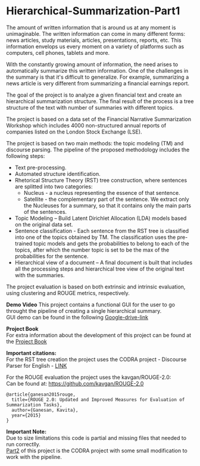 # Hierarchical-Summarization-Part1
The amount of written information that is around us at any moment is unimaginable. The written information can come in many different forms: news articles, study materials, articles, presentations, reports, etc. This information envelops us every moment on a variety of platforms such as computers, cell phones, tablets and more.

With the constantly growing amount of information, the need arises to automatically summarize this written information. One of the challenges in the summary is that it's difficult to generalize. For example, summarizing a news article is very different from summarizing a financial earnings report.

The goal of the project is to analyze a given financial text and create an hierarchical summarization structure. The final result of the process is a tree structure of the text with number of summaries with different topics.

The project is based on a data set of the Financial Narrative Summarization Workshop which includes 4000 non-structured annual reports of companies listed on the London Stock Exchange (LSE).

The project is based on two main methods: the topic modeling (TM) and discourse parsing.
The pipeline of the proposed methodology includes the following steps:
* Text pre-processing.
* Automated structure identification.
* Rhetorical Structure Theory (RST) tree construction, where sentences are splitted into two categories:
  * Nucleus - a nucleus representing the essence of that sentence.
  *  Satellite - the complementary part of the sentence.
  We extract only the Nucleuses for a summary, so that it contains only the main parts of the sentences.
* Topic Modeling – Build Latent Dirichlet Allocation (LDA) models based on the original data set.
* Sentence classification - Each sentence from the RST tree is classified into one of the topics obtained by TM. The classification uses the pre-trained topic models and gets the probabilities to belong to each of the topics, after which the number topic is set to be the max of the probabilities for the sentence.
* Hierarchical view of a document – A final document is built that includes all the processing steps and hierarchical tree view of the original text with the summaries.

The project evaluation is based on both extrinsic and intrinsic evaluation, using clustering and ROUGE metrics, respectively.

**Demo Video**
This project contains a functional GUI for the user to go throught the pipeline of creating a single hierarchical summary. <br>
GUI demo can be found in the following [Google-drive-link](https://drive.google.com/file/d/14qMRUhZIwaVoSltaLPSiH6NZx13M_9ue/view?usp=sharing) 

**Project Book** <br>
For extra information about the development of this project can be found at the [Project Book](https://drive.google.com/file/d/1PkugCj-p1JOip_eUMEjC5zfrXS267Gl-/view?usp=sharing)

**Important citations:** <br>
For the RST tree creation the project uses the CODRA project -
  Discourse Parser for English - [LINK](https://ntunlpsg.github.io/project/parser/parser/)

For the ROUGE evaluation the project uses the kavgan/ROUGE-2.0: <br>
Can be found at: https://github.com/kavgan/ROUGE-2.0
```
@article{ganesan2015rouge,
  title={ROUGE 2.0: Updated and Improved Measures for Evaluation of Summarization Tasks},
  author={Ganesan, Kavita},
  year={2015}
}
```
**Important Note:** <br>
Due to size limitations this code is partial and missing files that needed to run correctlly. <br>
[Part2](https://github.com/Tzvi23/Hierarchical-Summarization-Part2) of this project is the CODRA project with some small modification to work with the pipeline.
